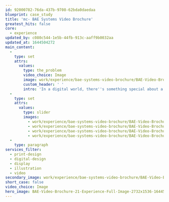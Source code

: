 ```yaml
---
id: 92000782-76da-437b-9708-62bda0daedaa
blueprint: case_study
title: 'mc- BAE Systems Video Brochure'
greatest_hits: false
core:
  - experience
updated_by: c080c544-1e5b-44fb-913c-aaff9b0032aa
updated_at: 1644504272
main_content:
  -
    type: set
    attrs:
      values:
        type: the_problem
        video_choice: Image
        image: work/experience/bae-systems-video-brochure/BAE-Video-Brochure-21-Experience-Large-927x522.jpg
        custom_header: ' '
        intro: 'In a digital world, there''s something special about a nicely printed brochure. But hold up! Who says you can''t combine the two? Well that''s exactly what we did when BAE Systems came to us to showcase their long standing partnership with Saudi Arabia. We created a design that combined the tactile feel of print with an engaging video combined with infographics. The whole package made for an enhanced and immersive read. So if you''re on the fence about about whether to choose digital or print - maybe go for both. '
  -
    type: set
    attrs:
      values:
        type: slider
        images:
          - work/experience/bae-systems-video-brochure/BAE-Video-Brochure-21-Experience-Small-740x416.25-1.jpg
          - work/experience/bae-systems-video-brochure/BAE-Video-Brochure-21-Experience-Small-740x416.25-2.jpg
          - work/experience/bae-systems-video-brochure/BAE-Video-Brochure-21-Experience-Small-740x416.25-3.jpg
          - work/experience/bae-systems-video-brochure/BAE-Video-Brochure-21-Experience-Small-740x416.25-4.jpg
  -
    type: paragraph
services_filter:
  - print-design
  - digital-design
  - display
  - illustration
  - video
secondary_image: work/experience/bae-systems-video-brochure/BAE-Video-Brochure-21-Experience-Secondary-Image-896x597.jpg
short_case: false
video_choice: Image
hero_image: BAE-Video-Brochure-21-Experience-Full-Image-2732x1536-1644503937.jpg
---
```

